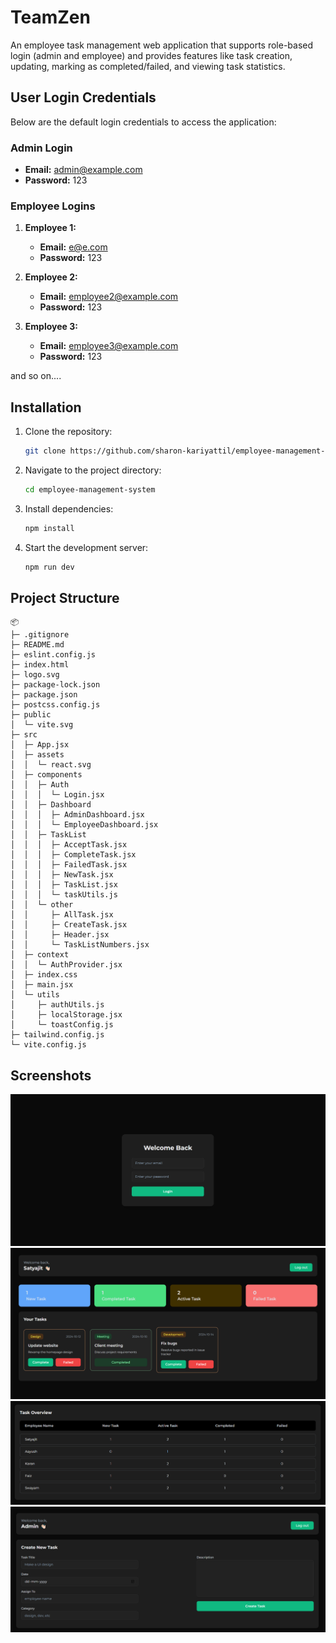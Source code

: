 # TeamZen

An employee task management web application that supports role-based login (admin and employee) and provides features like task creation, updating, marking as completed/failed, and viewing task statistics.

## User Login Credentials

Below are the default login credentials to access the application:

### Admin Login

- **Email:** admin@example.com
- **Password:** 123

### Employee Logins

1. **Employee 1:**

   - **Email:** e@e.com
   - **Password:** 123

2. **Employee 2:**

   - **Email:** employee2@example.com
   - **Password:** 123

3. **Employee 3:**
   - **Email:** employee3@example.com
   - **Password:** 123

and so on....

## Installation

1. Clone the repository:
   ```bash
   git clone https://github.com/sharon-kariyattil/employee-management-system
   ```
2. Navigate to the project directory:
   ```bash
   cd employee-management-system
   ```
3. Install dependencies:
   ```bash
   npm install
   ```
4. Start the development server:
   ```bash
   npm run dev
   ```

## Project Structure

```
📦
├─ .gitignore
├─ README.md
├─ eslint.config.js
├─ index.html
├─ logo.svg
├─ package-lock.json
├─ package.json
├─ postcss.config.js
├─ public
│  └─ vite.svg
├─ src
│  ├─ App.jsx
│  ├─ assets
│  │  └─ react.svg
│  ├─ components
│  │  ├─ Auth
│  │  │  └─ Login.jsx
│  │  ├─ Dashboard
│  │  │  ├─ AdminDashboard.jsx
│  │  │  └─ EmployeeDashboard.jsx
│  │  ├─ TaskList
│  │  │  ├─ AcceptTask.jsx
│  │  │  ├─ CompleteTask.jsx
│  │  │  ├─ FailedTask.jsx
│  │  │  ├─ NewTask.jsx
│  │  │  ├─ TaskList.jsx
│  │  │  └─ taskUtils.js
│  │  └─ other
│  │     ├─ AllTask.jsx
│  │     ├─ CreateTask.jsx
│  │     ├─ Header.jsx
│  │     └─ TaskListNumbers.jsx
│  ├─ context
│  │  └─ AuthProvider.jsx
│  ├─ index.css
│  ├─ main.jsx
│  └─ utils
│     ├─ authUtils.js
│     ├─ localStorage.jsx
│     └─ toastConfig.js
├─ tailwind.config.js
└─ vite.config.js
```

## Screenshots

![Login Page](/public/login.png) </br>
![Employee Dashboard](/public/employee-dashboard.png) </br>
![employees](/public/employees.png) </br>
![task overview](/public/task-overview.png)
